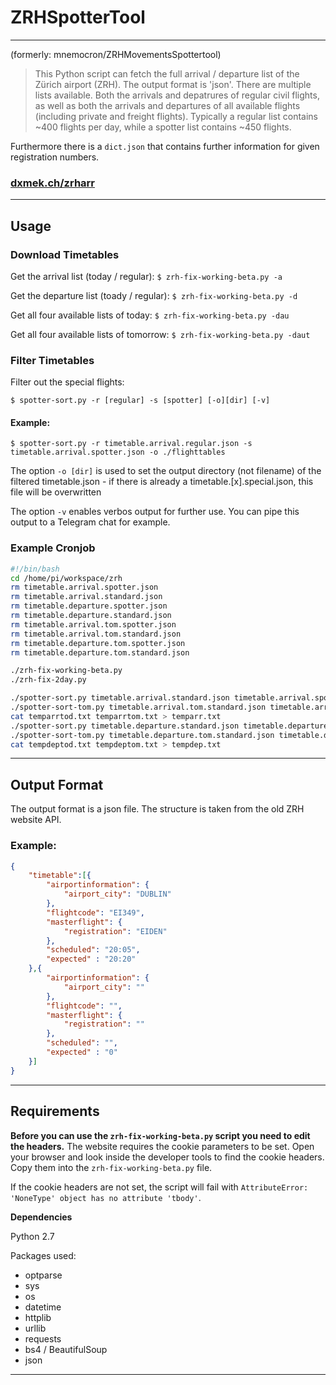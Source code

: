 
# ZRHSpotterTool

---
(formerly: mnemocron/ZRHMovementsSpottertool)

> This Python script can fetch the full arrival / departure list of the Zürich airport (ZRH). The output format is 'json'. There are multiple lists available. Both the arrivals and depatrures of regular civil flights, as well as both the arrivals and departures of all available flights (including private and freight flights). Typically a regular list contains ~400 flights per day, while a spotter list contains ~450 flights.

Furthermore there is a `dict.json` that contains further information for given registration numbers.

### [dxmek.ch/zrharr](https://dxmek.ch/zrharr/)

---

## Usage

### Download Timetables

Get the arrival list (today / regular): `$ zrh-fix-working-beta.py -a`

Get the departure list (toady / regular): `$ zrh-fix-working-beta.py -d`

Get all four available lists of today: `$ zrh-fix-working-beta.py -dau`

Get all four available lists of tomorrow: `$ zrh-fix-working-beta.py -daut`

### Filter Timetables

Filter out the special flights:

`$ spotter-sort.py -r [regular] -s [spotter] [-o][dir] [-v]`

#### Example:

`$ spotter-sort.py -r timetable.arrival.regular.json -s timetable.arrival.spotter.json -o ./flighttables`

The option `-o [dir]` is used to set the output directory (not filename) of the filtered timetable.json - if there is already a timetable.[x].special.json, this file will be overwritten

The option `-v` enables verbos output for further use. You can pipe this output to a Telegram chat for example.

### Example Cronjob

```bash
#!/bin/bash
cd /home/pi/workspace/zrh
rm timetable.arrival.spotter.json
rm timetable.arrival.standard.json
rm timetable.departure.spotter.json
rm timetable.departure.standard.json
rm timetable.arrival.tom.spotter.json
rm timetable.arrival.tom.standard.json
rm timetable.departure.tom.spotter.json
rm timetable.departure.tom.standard.json

./zrh-fix-working-beta.py
./zrh-fix-2day.py

./spotter-sort.py timetable.arrival.standard.json timetable.arrival.spotter.json | awk '!x[$0]++' > temparrtod.txt
./spotter-sort-tom.py timetable.arrival.tom.standard.json timetable.arrival.tom.spotter.json | awk '!x[$0]++' > temparrtom.txt
cat temparrtod.txt temparrtom.txt > temparr.txt
./spotter-sort.py timetable.departure.standard.json timetable.departure.spotter.json | awk '!x[$0]++' > tempdeptod.txt
./spotter-sort-tom.py timetable.departure.tom.standard.json timetable.departure.tom.spotter.json | awk '!x[$0]++' > tempdeptom.txt
cat tempdeptod.txt tempdeptom.txt > tempdep.txt
```

---

## Output Format

The output format is a json file. The structure is taken from the old ZRH website API.

### Example:

```json
{
	"timetable":[{
		"airportinformation": {
			"airport_city": "DUBLIN"
		},
		"flightcode": "EI349",
		"masterflight": {
			"registration": "EIDEN"
		}, 
		"scheduled": "20:05", 
		"expected" : "20:20"
	},{
		"airportinformation": {
			"airport_city": ""
		},
		"flightcode": "",
		"masterflight": {
			"registration": ""
		}, 
		"scheduled": "", 
		"expected" : "0"
	}]
}
```

---

## Requirements

**Before you can use the `zrh-fix-working-beta.py` script you need to edit the headers.** The website requires the cookie parameters to be set. Open your browser and look inside the developer tools to find the cookie headers. Copy them into the `zrh-fix-working-beta.py` file.

If the cookie headers are not set, the script will fail with `AttributeError: 'NoneType' object has no attribute 'tbody'`.

**Dependencies**

Python 2.7

Packages used:
-   optparse
-   sys
-   os
-   datetime
-   httplib
-   urllib
-   requests
-   bs4 / BeautifulSoup
-   json

---

